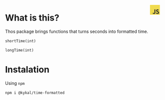 [<img align="right" alt="JavaScript" width="32px" src="https://raw.githubusercontent.com/github/explore/main/topics/javascript/javascript.png" />][JavaScript_Site]

[JavaScript_Site]: https://developer.mozilla.org/en-US/docs/Web/JavaScript

# What is this?

Thos package brings functions that turns seconds into formatted time.
```JS
shortTime(int)
```
```JS
longTime(int)
```

# Instalation

Using ``npm``
```SSH
npm i @kykal/time-formatted
```